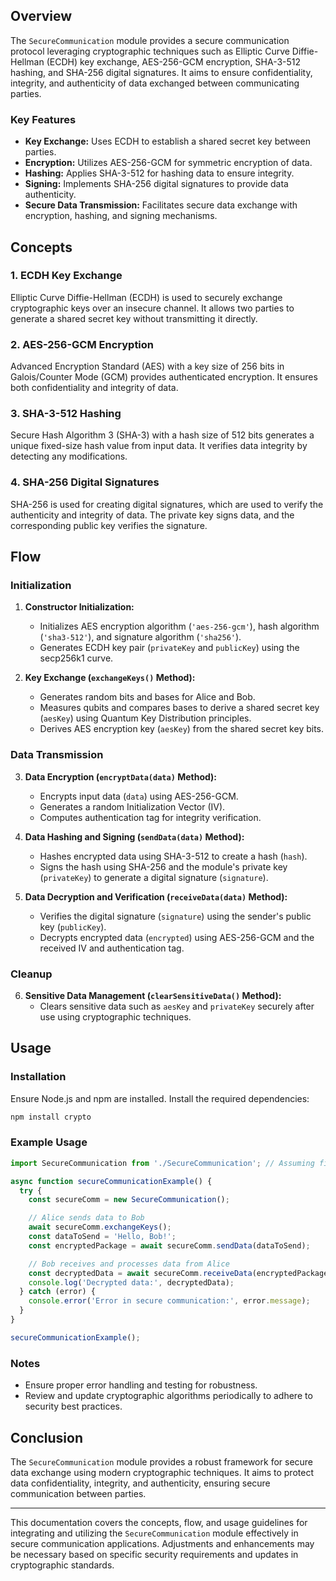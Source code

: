 ## Overview

The `SecureCommunication` module provides a secure communication protocol leveraging cryptographic techniques such as Elliptic Curve Diffie-Hellman (ECDH) key exchange, AES-256-GCM encryption, SHA-3-512 hashing, and SHA-256 digital signatures. It aims to ensure confidentiality, integrity, and authenticity of data exchanged between communicating parties.

### Key Features

- **Key Exchange:** Uses ECDH to establish a shared secret key between parties.
- **Encryption:** Utilizes AES-256-GCM for symmetric encryption of data.
- **Hashing:** Applies SHA-3-512 for hashing data to ensure integrity.
- **Signing:** Implements SHA-256 digital signatures to provide data authenticity.
- **Secure Data Transmission:** Facilitates secure data exchange with encryption, hashing, and signing mechanisms.

## Concepts

### 1. ECDH Key Exchange

Elliptic Curve Diffie-Hellman (ECDH) is used to securely exchange cryptographic keys over an insecure channel. It allows two parties to generate a shared secret key without transmitting it directly.

### 2. AES-256-GCM Encryption

Advanced Encryption Standard (AES) with a key size of 256 bits in Galois/Counter Mode (GCM) provides authenticated encryption. It ensures both confidentiality and integrity of data.

### 3. SHA-3-512 Hashing

Secure Hash Algorithm 3 (SHA-3) with a hash size of 512 bits generates a unique fixed-size hash value from input data. It verifies data integrity by detecting any modifications.

### 4. SHA-256 Digital Signatures

SHA-256 is used for creating digital signatures, which are used to verify the authenticity and integrity of data. The private key signs data, and the corresponding public key verifies the signature.

## Flow

### Initialization

1. **Constructor Initialization:**
   - Initializes AES encryption algorithm (`'aes-256-gcm'`), hash algorithm (`'sha3-512'`), and signature algorithm (`'sha256'`).
   - Generates ECDH key pair (`privateKey` and `publicKey`) using the secp256k1 curve.

2. **Key Exchange (`exchangeKeys()` Method):**
   - Generates random bits and bases for Alice and Bob.
   - Measures qubits and compares bases to derive a shared secret key (`aesKey`) using Quantum Key Distribution principles.
   - Derives AES encryption key (`aesKey`) from the shared secret key bits.

### Data Transmission

3. **Data Encryption (`encryptData(data)` Method):**
   - Encrypts input data (`data`) using AES-256-GCM.
   - Generates a random Initialization Vector (IV).
   - Computes authentication tag for integrity verification.

4. **Data Hashing and Signing (`sendData(data)` Method):**
   - Hashes encrypted data using SHA-3-512 to create a hash (`hash`).
   - Signs the hash using SHA-256 and the module's private key (`privateKey`) to generate a digital signature (`signature`).

5. **Data Decryption and Verification (`receiveData(data)` Method):**
   - Verifies the digital signature (`signature`) using the sender's public key (`publicKey`).
   - Decrypts encrypted data (`encrypted`) using AES-256-GCM and the received IV and authentication tag.

### Cleanup

6. **Sensitive Data Management (`clearSensitiveData()` Method):**
   - Clears sensitive data such as `aesKey` and `privateKey` securely after use using cryptographic techniques.

## Usage

### Installation

Ensure Node.js and npm are installed. Install the required dependencies:

```bash
npm install crypto
```

### Example Usage

```javascript
import SecureCommunication from './SecureCommunication'; // Assuming file location

async function secureCommunicationExample() {
  try {
    const secureComm = new SecureCommunication();

    // Alice sends data to Bob
    await secureComm.exchangeKeys();
    const dataToSend = 'Hello, Bob!';
    const encryptedPackage = await secureComm.sendData(dataToSend);

    // Bob receives and processes data from Alice
    const decryptedData = await secureComm.receiveData(encryptedPackage);
    console.log('Decrypted data:', decryptedData);
  } catch (error) {
    console.error('Error in secure communication:', error.message);
  }
}

secureCommunicationExample();
```

### Notes

- Ensure proper error handling and testing for robustness.
- Review and update cryptographic algorithms periodically to adhere to security best practices.

## Conclusion

The `SecureCommunication` module provides a robust framework for secure data exchange using modern cryptographic techniques. It aims to protect data confidentiality, integrity, and authenticity, ensuring secure communication between parties.

---

This documentation covers the concepts, flow, and usage guidelines for integrating and utilizing the `SecureCommunication` module effectively in secure communication applications. Adjustments and enhancements may be necessary based on specific security requirements and updates in cryptographic standards.
